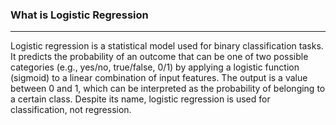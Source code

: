 ### What is Logistic Regression

---

Logistic regression is a statistical model used for binary classification tasks. It predicts the probability of an outcome that can be one of two possible categories (e.g., yes/no, true/false, 0/1) by applying a logistic function (sigmoid) to a linear combination of input features. The output is a value between 0 and 1, which can be interpreted as the probability of belonging to a certain class. Despite its name, logistic regression is used for classification, not regression.